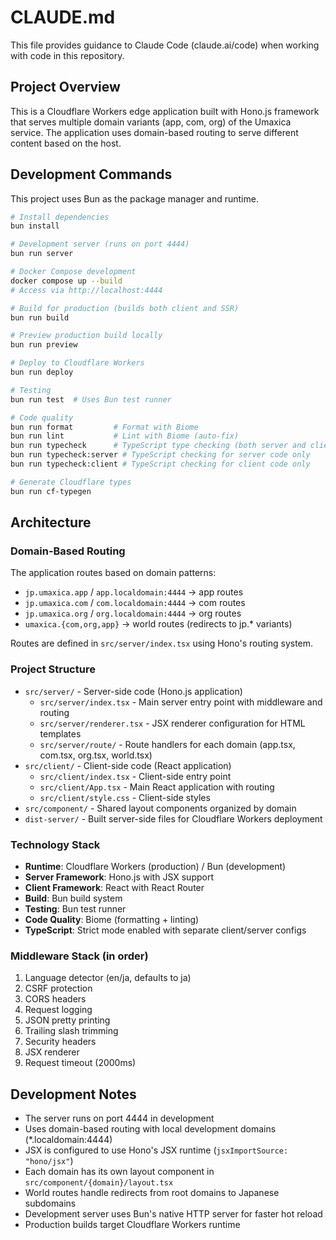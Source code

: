 # CLAUDE.md

This file provides guidance to Claude Code (claude.ai/code) when working with code in this repository.

## Project Overview

This is a Cloudflare Workers edge application built with Hono.js framework that serves multiple domain variants (app, com, org) of the Umaxica service. The application uses domain-based routing to serve different content based on the host.

## Development Commands

This project uses Bun as the package manager and runtime.

```bash
# Install dependencies
bun install

# Development server (runs on port 4444)
bun run server

# Docker Compose development
docker compose up --build
# Access via http://localhost:4444

# Build for production (builds both client and SSR)
bun run build

# Preview production build locally
bun run preview

# Deploy to Cloudflare Workers
bun run deploy

# Testing
bun run test  # Uses Bun test runner

# Code quality
bun run format         # Format with Biome
bun run lint           # Lint with Biome (auto-fix)
bun run typecheck      # TypeScript type checking (both server and client)
bun run typecheck:server # TypeScript checking for server code only
bun run typecheck:client # TypeScript checking for client code only

# Generate Cloudflare types
bun run cf-typegen
```

## Architecture

### Domain-Based Routing
The application routes based on domain patterns:
- `jp.umaxica.app` / `app.localdomain:4444` → app routes
- `jp.umaxica.com` / `com.localdomain:4444` → com routes  
- `jp.umaxica.org` / `org.localdomain:4444` → org routes
- `umaxica.{com,org,app}` → world routes (redirects to jp.* variants)

Routes are defined in `src/server/index.tsx` using Hono's routing system.

### Project Structure
- `src/server/` - Server-side code (Hono.js application)
  - `src/server/index.tsx` - Main server entry point with middleware and routing
  - `src/server/renderer.tsx` - JSX renderer configuration for HTML templates
  - `src/server/route/` - Route handlers for each domain (app.tsx, com.tsx, org.tsx, world.tsx)
- `src/client/` - Client-side code (React application)
  - `src/client/index.tsx` - Client-side entry point
  - `src/client/App.tsx` - Main React application with routing
  - `src/client/style.css` - Client-side styles
- `src/component/` - Shared layout components organized by domain
- `dist-server/` - Built server-side files for Cloudflare Workers deployment

### Technology Stack
- **Runtime**: Cloudflare Workers (production) / Bun (development)
- **Server Framework**: Hono.js with JSX support
- **Client Framework**: React with React Router
- **Build**: Bun build system
- **Testing**: Bun test runner
- **Code Quality**: Biome (formatting + linting)
- **TypeScript**: Strict mode enabled with separate client/server configs

### Middleware Stack (in order)
1. Language detector (en/ja, defaults to ja)
2. CSRF protection
3. CORS headers
4. Request logging
5. JSON pretty printing
6. Trailing slash trimming
7. Security headers
8. JSX renderer
9. Request timeout (2000ms)

## Development Notes

- The server runs on port 4444 in development
- Uses domain-based routing with local development domains (*.localdomain:4444)
- JSX is configured to use Hono's JSX runtime (`jsxImportSource: "hono/jsx"`)
- Each domain has its own layout component in `src/component/{domain}/layout.tsx`
- World routes handle redirects from root domains to Japanese subdomains
- Development server uses Bun's native HTTP server for faster hot reload
- Production builds target Cloudflare Workers runtime